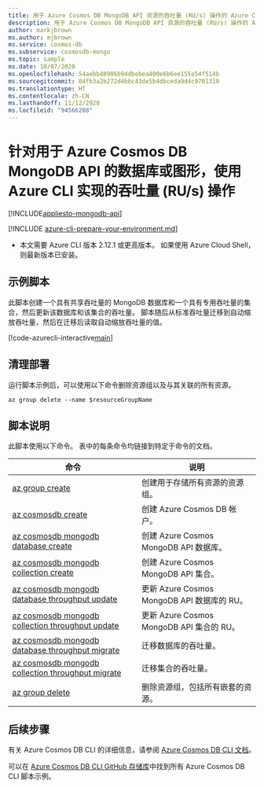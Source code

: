 ```yaml
---
title: 用于 Azure Cosmos DB MongoDB API 资源的吞吐量 (RU/s) 操作的 Azure CLI 脚本
description: 用于 Azure Cosmos DB MongoDB API 资源的吞吐量 (RU/s) 操作的 Azure CLI 脚本
author: markjbrown
ms.author: mjbrown
ms.service: cosmos-db
ms.subservice: cosmosdb-mongo
ms.topic: sample
ms.date: 10/07/2020
ms.openlocfilehash: 54aebb48986b94dbebea400e6b6ee155a54f514b
ms.sourcegitcommit: 04fb3a2b272d4bbc43de5b4dbceda9d4c9701310
ms.translationtype: HT
ms.contentlocale: zh-CN
ms.lasthandoff: 11/12/2020
ms.locfileid: "94566208"
---
```

# <a name="throughput-rus-operations-with-azure-cli-for-a-database-or-graph-for-azure-cosmos-db-api-for-mongodb"></a>针对用于 Azure Cosmos DB MongoDB API 的数据库或图形，使用 Azure CLI 实现的吞吐量 (RU/s) 操作
[!INCLUDE[appliesto-mongodb-api](../../../includes/appliesto-mongodb-api.md)]

[!INCLUDE [azure-cli-prepare-your-environment.md](../../../../../includes/azure-cli-prepare-your-environment.md)]

- 本文需要 Azure CLI 版本 2.12.1 或更高版本。 如果使用 Azure Cloud Shell，则最新版本已安装。

## <a name="sample-script"></a>示例脚本

此脚本创建一个具有共享吞吐量的 MongoDB 数据库和一个具有专用吞吐量的集合，然后更新该数据库和该集合的吞吐量。 脚本随后从标准吞吐量迁移到自动缩放吞吐量，然后在迁移后读取自动缩放吞吐量的值。

[!code-azurecli-interactive[main](../../../../../cli_scripts/cosmosdb/mongodb/throughput.sh "Throughput operations for Azure Cosmos DB API for MongoDB.")]

## <a name="clean-up-deployment"></a>清理部署

运行脚本示例后，可以使用以下命令删除资源组以及与其关联的所有资源。

```azurecli-interactive
az group delete --name $resourceGroupName
```

## <a name="script-explanation"></a>脚本说明

此脚本使用以下命令。 表中的每条命令均链接到特定于命令的文档。

| 命令 | 说明 |
|---|---|
| [az group create](/cli/azure/group#az-group-create) | 创建用于存储所有资源的资源组。 |
| [az cosmosdb create](/cli/azure/cosmosdb#az-cosmosdb-create) | 创建 Azure Cosmos DB 帐户。 |
| [az cosmosdb mongodb database create](/cli/azure/cosmosdb/mongodb/database#az-cosmosdb-mongodb-database-create) | 创建 Azure Cosmos MongoDB API 数据库。 |
| [az cosmosdb mongodb collection create](/cli/azure/cosmosdb/mongodb/collection#az-cosmosdb-mongodb-collection-create) | 创建 Azure Cosmos MongoDB API 集合。 |
| [az cosmosdb mongodb database throughput update](/cli/azure/cosmosdb/mongodb/database/throughput#az-cosmosdb-mongodb-database-throughput-update) | 更新 Azure Cosmos MongoDB API 数据库的 RU。 |
| [az cosmosdb mongodb collection throughput update](/cli/azure/cosmosdb/mongodb/collection/throughput#az-cosmosdb-mongodb-collection-throughput-update) | 更新 Azure Cosmos MongoDB API 集合的 RU。 |
| [az cosmosdb mongodb database throughput migrate](/cli/azure/cosmosdb/mongodb/database/throughput#az-cosmosdb-mongodb-database-throughput-migrate) | 迁移数据库的吞吐量。 |
| [az cosmosdb mongodb collection throughput migrate](/cli/azure/cosmosdb/mongodb/collection/throughput#az-cosmosdb-mongodb-collection-throughput-migrate) | 迁移集合的吞吐量。 |
| [az group delete](/cli/azure/resource#az-resource-delete) | 删除资源组，包括所有嵌套的资源。 |

## <a name="next-steps"></a>后续步骤

有关 Azure Cosmos DB CLI 的详细信息，请参阅 [Azure Cosmos DB CLI 文档](/cli/azure/cosmosdb)。

可以在 [Azure Cosmos DB CLI GitHub 存储库](https://github.com/Azure-Samples/azure-cli-samples/tree/master/cosmosdb)中找到所有 Azure Cosmos DB CLI 脚本示例。
